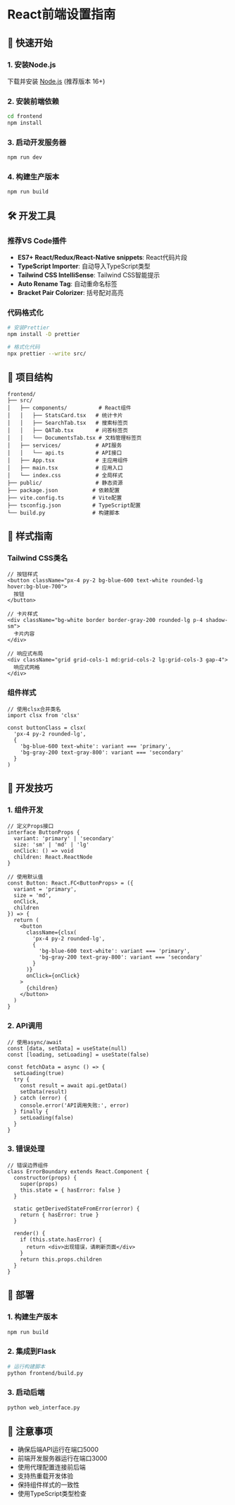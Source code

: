 # React前端设置指南

## 🚀 快速开始

### 1. 安装Node.js

下载并安装 [Node.js](https://nodejs.org/) (推荐版本 16+)

### 2. 安装前端依赖

```bash
cd frontend
npm install
```

### 3. 启动开发服务器

```bash
npm run dev
```

### 4. 构建生产版本

```bash
npm run build
```

## 🛠️ 开发工具

### 推荐VS Code插件

- **ES7+ React/Redux/React-Native snippets**: React代码片段
- **TypeScript Importer**: 自动导入TypeScript类型
- **Tailwind CSS IntelliSense**: Tailwind CSS智能提示
- **Auto Rename Tag**: 自动重命名标签
- **Bracket Pair Colorizer**: 括号配对高亮

### 代码格式化

```bash
# 安装Prettier
npm install -D prettier

# 格式化代码
npx prettier --write src/
```

## 📁 项目结构

```
frontend/
├── src/
│   ├── components/          # React组件
│   │   ├── StatsCard.tsx   # 统计卡片
│   │   ├── SearchTab.tsx   # 搜索标签页
│   │   ├── QATab.tsx       # 问答标签页
│   │   └── DocumentsTab.tsx # 文档管理标签页
│   ├── services/           # API服务
│   │   └── api.ts          # API接口
│   ├── App.tsx             # 主应用组件
│   ├── main.tsx            # 应用入口
│   └── index.css           # 全局样式
├── public/                 # 静态资源
├── package.json           # 依赖配置
├── vite.config.ts         # Vite配置
├── tsconfig.json          # TypeScript配置
└── build.py               # 构建脚本
```

## 🎨 样式指南

### Tailwind CSS类名

```tsx
// 按钮样式
<button className="px-4 py-2 bg-blue-600 text-white rounded-lg hover:bg-blue-700">
  按钮
</button>

// 卡片样式
<div className="bg-white border border-gray-200 rounded-lg p-4 shadow-sm">
  卡片内容
</div>

// 响应式布局
<div className="grid grid-cols-1 md:grid-cols-2 lg:grid-cols-3 gap-4">
  响应式网格
</div>
```

### 组件样式

```tsx
// 使用clsx合并类名
import clsx from 'clsx'

const buttonClass = clsx(
  'px-4 py-2 rounded-lg',
  {
    'bg-blue-600 text-white': variant === 'primary',
    'bg-gray-200 text-gray-800': variant === 'secondary'
  }
)
```

## 🔧 开发技巧

### 1. 组件开发

```tsx
// 定义Props接口
interface ButtonProps {
  variant: 'primary' | 'secondary'
  size: 'sm' | 'md' | 'lg'
  onClick: () => void
  children: React.ReactNode
}

// 使用默认值
const Button: React.FC<ButtonProps> = ({
  variant = 'primary',
  size = 'md',
  onClick,
  children
}) => {
  return (
    <button
      className={clsx(
        'px-4 py-2 rounded-lg',
        {
          'bg-blue-600 text-white': variant === 'primary',
          'bg-gray-200 text-gray-800': variant === 'secondary'
        }
      )}
      onClick={onClick}
    >
      {children}
    </button>
  )
}
```

### 2. API调用

```tsx
// 使用async/await
const [data, setData] = useState(null)
const [loading, setLoading] = useState(false)

const fetchData = async () => {
  setLoading(true)
  try {
    const result = await api.getData()
    setData(result)
  } catch (error) {
    console.error('API调用失败:', error)
  } finally {
    setLoading(false)
  }
}
```

### 3. 错误处理

```tsx
// 错误边界组件
class ErrorBoundary extends React.Component {
  constructor(props) {
    super(props)
    this.state = { hasError: false }
  }

  static getDerivedStateFromError(error) {
    return { hasError: true }
  }

  render() {
    if (this.state.hasError) {
      return <div>出现错误，请刷新页面</div>
    }
    return this.props.children
  }
}
```

## 🚀 部署

### 1. 构建生产版本

```bash
npm run build
```

### 2. 集成到Flask

```bash
# 运行构建脚本
python frontend/build.py
```

### 3. 启动后端

```bash
python web_interface.py
```

## 📝 注意事项

- 确保后端API运行在端口5000
- 前端开发服务器运行在端口3000
- 使用代理配置连接前后端
- 支持热重载开发体验
- 保持组件样式的一致性
- 使用TypeScript类型检查
